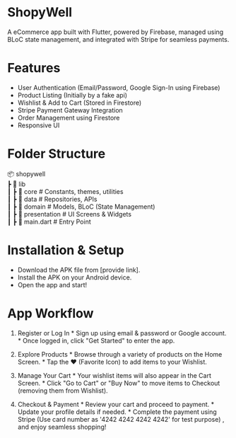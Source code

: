 # ShopyWell

A eCommerce app built with Flutter, powered by Firebase, managed using BLoC state management, and integrated with Stripe for seamless payments.

# Features
 * User Authentication (Email/Password, Google Sign-In using Firebase)
 * Product Listing (Initially by a fake api) 
 * Wishlist & Add to Cart  (Stored in Firestore)
 * Stripe Payment Gateway Integration
 * Order Management using Firestore
 * Responsive UI 

 # Folder Structure
  📦 shopywell  
  ┣ 📂 lib  
  ┃ ┣ 📂 core             # Constants, themes, utilities  
  ┃ ┣ 📂 data             # Repositories, APIs  
  ┃ ┣ 📂 domain           # Models, BLoC (State Management)  
  ┃ ┣ 📂 presentation     # UI Screens & Widgets  
  ┃ ┣ 📜 main.dart        # Entry Point  

# Installation & Setup
  * Download the APK file from [provide link].
  * Install the APK on your Android device.
  * Open the app and start! 

# App Workflow 
  1. Register or Log In
    * Sign up using email & password or Google account.
    * Once logged in, click "Get Started" to enter the app.

  2. Explore Products 
    * Browse through a variety of products on the Home Screen.
    * Tap the ❤️ (Favorite Icon) to add items to your Wishlist.

  3. Manage Your Cart 
    * Your wishlist items will also appear in the Cart Screen.
    * Click "Go to Cart" or "Buy Now" to move items to Checkout (removing them from Wishlist).

  4. Checkout & Payment 
    * Review your cart and proceed to payment.
    * Update your profile details if needed. 
    * Complete the payment using Stripe (Use card number as '4242 4242 4242 4242' for test purpose) , and enjoy seamless shopping! 



